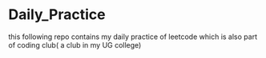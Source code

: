 # Daily_Practice
this following repo contains my daily practice of leetcode which is also part of coding club( a club in my UG college) 